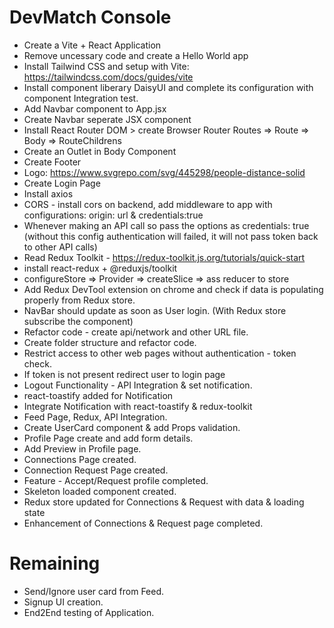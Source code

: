 # DevMatch Console

- Create a Vite + React Application
- Remove uncessary code and create a Hello World app
- Install Tailwind CSS and setup with Vite: https://tailwindcss.com/docs/guides/vite
- Install component liberary DaisyUI and complete its configuration with component Integration test.
- Add Navbar component to App.jsx
- Create Navbar seperate JSX component
- Install React Router DOM > create Browser Router Routes => Route => Body => RouteChildrens
- Create an Outlet in Body Component
- Create Footer
- Logo: https://www.svgrepo.com/svg/445298/people-distance-solid
- Create Login Page
- Install axios
- CORS - install cors on backend, add middleware to app with configurations: origin: url & credentials:true
- Whenever making an API call so pass the options as credentials: true (without this config authentication will failed, it will not pass token back to other API calls)
- Read Redux Toolkit - https://redux-toolkit.js.org/tutorials/quick-start
- install react-redux + @reduxjs/toolkit
- configureStore => Provider => createSlice => ass reducer to store
- Add Redux DevTool extension on chrome and check if data is populating properly from Redux store.
- NavBar should update as soon as User login. (With Redux store subscribe the component)
- Refactor code - create api/network and other URL file.
- Create folder structure and refactor code.
- Restrict access to other web pages without authentication - token check.
- If token is not present redirect user to login page
- Logout Functionality - API Integration & set notification.
- react-toastify added for Notification
- Integrate Notification with react-toastify & redux-toolkit
- Feed Page, Redux, API Integration.
- Create UserCard component & add Props validation.
- Profile Page create and add form details.
- Add Preview in Profile page.
- Connections Page created.
- Connection Request Page created.
- Feature - Accept/Request profile completed.
- Skeleton loaded component created.
- Redux store updated for Connections & Request with data & loading state
- Enhancement of Connections & Request page completed.

# Remaining

- Send/Ignore user card from Feed.
- Signup UI creation.
- End2End testing of Application.
